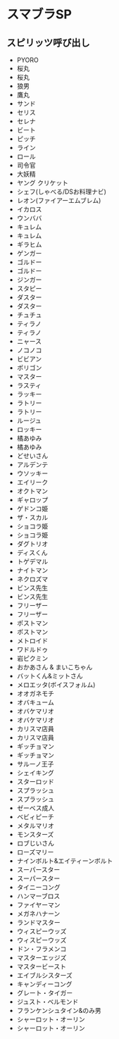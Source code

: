 # スマブラSP
## スピリッツ呼び出し
* PYORO
* 桜丸
* 桜丸
* 狼男
* 鷹丸
* サンド
* セリス
* セレナ
* ビート
* ピッチ
* ライン
* ロール
* 司令官
* 大妖精
* ヤング クリケット
* シェフ(しゃべる/DSお料理ナビ)
* レオン(ファイアーエムブレム)
* イカロス
* ウンババ
* キュレム
* キュレム
* ギラヒム
* ゲンガー
* ゴルドー
* ゴルドー
* ジンガー
* スタピー
* ダスター
* ダスター
* チュチュ
* ティラノ
* ティラノ
* ニャース
* ノコノコ
* ビビアン
* ポリゴン
* マスター
* ラスティ
* ラッキー
* ラトリー
* ラトリー
* ルージュ
* ロッキー
* 橘あゆみ
* 橘あゆみ
* どせいさん
* アルデンテ
* ウソッキー
* エイリーク
* オクトマン
* ギャロップ
* ゲドンコ姫
* ザ・スカル
* ショコラ姫
* ショコラ姫
* ダグトリオ
* ディスくん
* トゲデマル
* ナイトマン
* ネクロズマ
* ビンス先生
* ビンス先生
* フリーザー
* フリーザー
* ポストマン
* ポストマン
* メトロイド
* ワドルドゥ
* 岩ピクミン
* おかあさん & まいこちゃん
* バットくん&ミットさん 
* メロエッタ(ボイスフォルム)
* オオガネモチ
* オバキューム
* オバケマリオ
* オバケマリオ
* カリスマ店員
* カリスマ店員
* ギッチョマン
* ギッチョマン
* サルーノ王子
* シェイキング
* スターロッド
* スプラッシュ
* スプラッシュ
* ゼーベス成人
* ベビィピーチ
* メタルマリオ
* モンスターズ
* ロブじいさん
* ローズマリー
* ナインボルト&エイティーンボルト
* スーパースター
* スーパースター
* タイニーコング
* ハンマーブロス
* ファイヤーマン
* メガネハナーン
* ランドマスター
* ウィスピーウッズ
* ウィスピーウッズ
* ドン・フラメンコ
* マスターエッジズ
* マスタービースト
* エイブルシスターズ
* キャンディーコング
* グレート・タイガー
* ジュスト・ベルモンド
* フランケンシュタイン&のみ男
* シャーロット・オーリン
* シャーロット・オーリン
